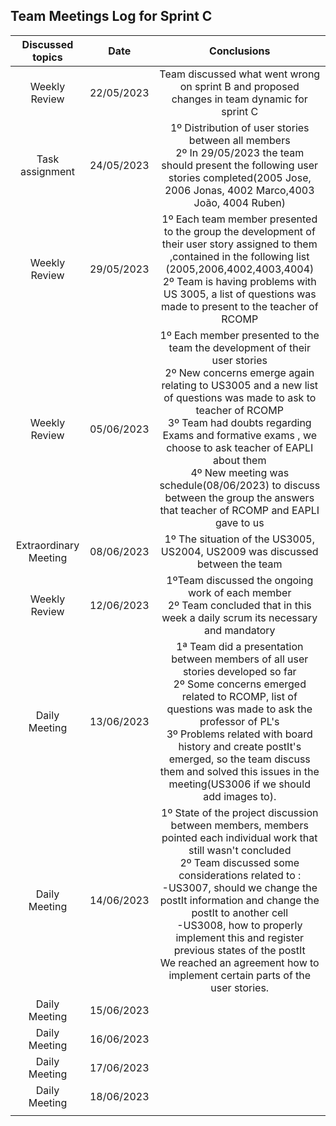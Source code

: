 ## Team Meetings Log for  Sprint C

|   Discussed topics    |    Date    |                                                                                                                                                                                                                  Conclusions                                                                                                                                                                                                                  |
|:---------------------:|:----------:|:---------------------------------------------------------------------------------------------------------------------------------------------------------------------------------------------------------------------------------------------------------------------------------------------------------------------------------------------------------------------------------------------------------------------------------------------:|
|     Weekly Review     | 22/05/2023 |                                                                                                                                                                         Team discussed what went wrong on sprint B and proposed changes in team dynamic for sprint C                                                                                                                                                                          |
|    Task assignment    | 24/05/2023 |                                                                                                                       1º Distribution of user stories between all members <br/> 2º In 29/05/2023 the team should present the following user stories completed(2005 Jose, 2006 Jonas, 4002 Marco,4003 João, 4004 Ruben)                                                                                                                        |
|     Weekly Review     | 29/05/2023 |                                                                                  1º Each team member presented to the group the development of their user story assigned to them ,contained in the following list (2005,2006,4002,4003,4004) <br/> 2º Team is having problems with US 3005, a list of questions was made to present to the teacher of RCOMP                                                                                   |
|     Weekly Review     | 05/06/2023 |   1º Each member presented to the team the development of their user stories<br/>2º New concerns emerge again relating to US3005 and a new list of questions was made to ask to teacher of RCOMP<br/>3º Team had doubts regarding Exams and formative exams , we choose to ask teacher of EAPLI about them<br/>4º New meeting was schedule(08/06/2023) to discuss between the group the answers that teacher of RCOMP and EAPLI gave to us    |
| Extraordinary Meeting | 08/06/2023 |                                                                                                                                                                                 1º The situation of the US3005, US2004, US2009 was discussed between the team                                                                                                                                                                                 |
|     Weekly Review     | 12/06/2023 |                                                                                                                                                     1ºTeam discussed the ongoing work of each member <br/> 2º Team concluded that in this week a daily scrum its necessary and mandatory                                                                                                                                                      |
|     Daily Meeting     | 13/06/2023 |                                      1ª Team did a presentation between members of all user stories developed so far<br/> 2º Some concerns emerged related to RCOMP, list of questions was made to ask the professor of PL's<br/> 3º Problems related with board history and create postIt's emerged, so the team discuss them and solved this issues in the meeting(US3006 if we should add images to).                                      |
|     Daily Meeting     | 14/06/2023 | 1º State of the project discussion between members, members pointed each individual work that still wasn't concluded<br/>2º Team discussed some considerations related to :<br/>-US3007, should we change the postIt information and change the postIt to another cell<br/>-US3008, how to properly implement this and register previous states of the postIt<br/>We reached an agreement how to implement certain parts of the user stories. |
|     Daily Meeting     | 15/06/2023 |                                                                                                                                                                                                                                                                                                                                                                                                                                               |
|     Daily Meeting     | 16/06/2023 |                                                                                                                                                                                                                                                                                                                                                                                                                                               |
|     Daily Meeting     | 17/06/2023 |                                                                                                                                                                                                                                                                                                                                                                                                                                               |
|     Daily Meeting     | 18/06/2023 |                                                                                                                                                                                                                                                                                                                                                                                                                                               |
|                       |            |                                                                                                                                                                                                                                                                                                                                                                                                                                               |

